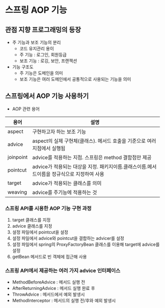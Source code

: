# 스프링 AOP 기능

## 관점 지향 프로그래밍의 등장
- 주 기능과 보조 기능의 분리
  - 코드 유지관리 용이
  - 주 기능 : 로그인, 회원등급
  - 보조 기능 : 로깅, 보안, 프랜잭션
- 기능 구조도
  - 주 기능은 도메인을 의미
  - 보조 기능은 여러 도메인에서 공통적으로 사용되는 기능을 의미

## 스프링에서 AOP 기능 사용하기
- AOP 관련 용어

| 용어        | 설명                                                    |
|-----------|-------------------------------------------------------|
| aspect    | 구현하고자 하는 보조 기능                                        |
| advice    | aspect의 실제 구현체(클래스). 메서드 호출을 기준으로 여러 지점에서 실행됨         |
| joinpoint | advice를 적용하는 지점. 스프링은 method 결함점만 제공                  |
| pointcut  | advice가 적용되는 대상을 지정. 패키지이름.클래스이름.메서드이름을 정규식으로 지정하여 사용 |
| target    | advice가 적용되는 클래스를 의미                                  |
| weaving   | advice를 주기능에 적용하는 것                                   |

### 스프링 API를 시용한 AOP 기능 구현 과정
1. target 클래스를 지정
2. advice 클래스를 지정
3. 설정 파일에서 pointcut을 설정
4. 설정 파일에서 advice와 pointcut을 결합하는 advicer를 설정
5. 설정 파일에서 spring의 ProxyFactoryBean 클래스를 이용해 target에 advice를 설정
6. getBean 메서드로 빈 객체에 접근해 사용

### 스프링 API에서 제공하는 여러 가지 advice 인터페이스
- MethodBeforeAdvice : 메서드 실행 전
- AfterReturningAdvice : 메서드 실행 완료 후
- ThrowAdvice : 메서드에서 예외 발생시
- MethodInterceptor : 메서드의 실행 전/후와 예외 발생시

